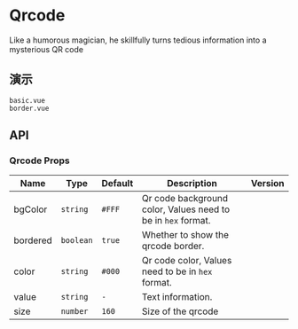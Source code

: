 # Qrcode

Like a humorous magician, he skillfully turns tedious information into a mysterious QR code

## 演示

```demo
basic.vue
border.vue
```

## API

### Qrcode Props

| Name | Type | Default | Description | Version |
| --- | --- | --- | --- | --- |
| bgColor | `string` | `#FFF` | Qr code background color, Values need to be in `hex` format. |  |
| bordered | `boolean` | `true` | Whether to show the qrcode border. |  |
| color | `string` | `#000` | Qr code color, Values need to be in `hex` format. |  |
| value | `string` | `-` | Text information. |  |
| size | `number` | `160` | Size of the qrcode |
